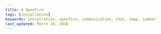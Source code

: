 ```yaml
---
title: 4 OpenFire
tags: [installation]
keywords: installation, openfire, communication, chat, xmpp, jabber
last_updated: March 10, 2016
---
```

